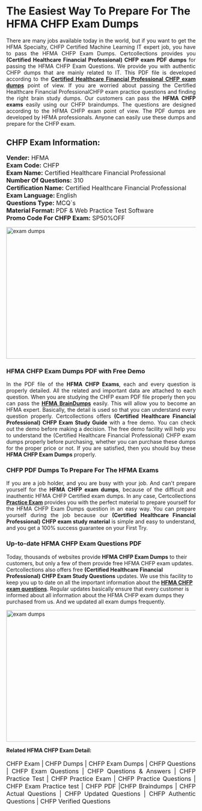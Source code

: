 <h1>The Easiest Way To Prepare For The HFMA CHFP Exam Dumps</h1> <p style="text-align:justify">There are many jobs available today in the world, but if you want to get the HFMA Specialty, CHFP Certified Machine Learning IT expert job, you have to pass the HFMA CHFP Exam Dumps. Certcollections provides you <strong>(Certified Healthcare Financial Professional) CHFP exam PDF dumps</strong> for passing the HFMA CHFP Exam Questions. We provide you with authentic CHFP dumps that are mainly related to IT. This PDF file is developed according to the <a href="https://www.certsofficial.com/hfma/chfp-questions"><strong>Certified Healthcare Financial Professional CHFP exam dumps</strong></a> point of view. If you are worried about passing the Certified Healthcare Financial ProfessionalCHFP exam practice questions and finding the right brain study dumps. Our customers can pass the <strong>HFMA CHFP exams </strong>easily using our CHFP braindumps. The questions are designed according to the HFMA CHFP exam point of view. The PDF dumps are developed by HFMA professionals. Anyone can easily use these dumps and prepare for the CHFP exam.</p> <h2><strong>CHFP Exam Information:</strong></h2> <p><span style="font-size:16px"><strong>Vender:</strong> HFMA<br /> <strong>Exam Code:</strong> CHFP<br /> <strong>Exam Name:</strong> Certified Healthcare Financial Professional<br /> <strong>Number Of Questions:</strong> 310<br /> <strong>Certification Name:</strong> Certified Healthcare Financial Professional<br /> <strong>Exam Language: </strong>English<br /> <strong>Questions Type:</strong> MCQ`s<br /> <strong>Material Format: </strong>PDF & Web Practice Test Software<br /> <strong>Promo Code For CHFP Exam:</strong> SP50%OFF</span></p> <p><a href="https://www.certsofficial.com/hfma/chfp-questions" rel="no-follow"><img alt="exam dumps" src="https://www.certcollections.com/uploads/content/certsofficial.jpg" style="height:350px; width:750px" /></a></p> <h3><strong>HFMA CHFP Exam Dumps PDF with Free Demo</strong></h3> <p style="text-align:justify">In the PDF file of the <strong>HFMA CHFP Exams</strong>, each and every question is properly detailed. All the related and important data are attached to each question. When you are studying the CHFP exam PDF file properly then you can pass the <a href="https://www.certsofficial.com/hfma-dumps"><strong>HFMA BrainDumps</strong></a> easily. This will allow you to become an HFMA expert. Basically, the detail is used so that you can understand every question properly. Certcollections offers <strong>(Certified Healthcare Financial Professional) CHFP Exam Study Guide</strong> with a free demo. You can check out the demo before making a decision. The free demo facility will help you to understand the (Certified Healthcare Financial Professional) CHFP exam dumps properly before purchasing, whether you can purchase these dumps for the proper price or not. If you are satisfied, then you should buy these <strong>HFMA CHFP Exam Dumps</strong> properly.</p> <h3><strong>CHFP PDF Dumps To Prepare For The HFMA Exams</strong></h3> <p style="text-align:justify">If you are a job holder, and you are busy with your job. And can't prepare yourself for the <strong>HFMA CHFP exam dumps</strong>, because of the difficult and inauthentic HFMA CHFP Certified exam dumps. In any case, Certcollections <strong><a href="https://www.certsofficial.com/">Practice Exam</a></strong> provides you with the perfect material to prepare yourself for the HFMA CHFP Exam Dumps question in an easy way. You can prepare yourself during the job because our <strong>(Certified Healthcare Financial Professional) CHFP exam study material</strong> is simple and easy to understand, and you get a 100% success guarantee on your First Try.</p> <h3><strong>Up-to-date HFMA CHFP Exam Questions PDF</strong></h3> <p>Today, thousands of websites provide <strong>HFMA CHFP Exam Dumps</strong> to their customers, but only a few of them provide free HFMA CHFP exam updates. Certcollections also offers free <strong>(Certified Healthcare Financial Professional) CHFP Exam Study Questions</strong> updates. We use this facility to keep you up to date on all the important information about the <a href="https://www.certsofficial.com/hfma/chfp-questions"><strong>HFMA CHFP exam questions</strong></a>. Regular updates basically ensure that every customer is informed about all information about the HFMA CHFP exam dumps they purchased from us. And we updated all exam dumps frequently.</p> <p><a href="https://www.certsofficial.com/hfma/chfp-questions"><img alt="exam dumps " src="https://www.certcollections.com/uploads/content/certsofficial2.jpg" style="height:350px; width:750px" /></a></p> <p style="text-align:justify"><span style="font-size:14px"><strong>Related HFMA CHFP Exam Detail:</strong></span><br /> <br /> <span style="font-size:16px">CHFP Exam | CHFP Dumps | CHFP Exam Dumps | CHFP Questions | CHFP Exam Questions | CHFP Questions & Answers | CHFP Practice Test | CHFP Practice Exam | CHFP Practice Questions | CHFP Exam Practice test | CHFP PDF |CHFP Braindumps | CHFP Actual Questions | CHFP Updated Questions | CHFP Authentic Questions | CHFP Verified Questions</span></p>
